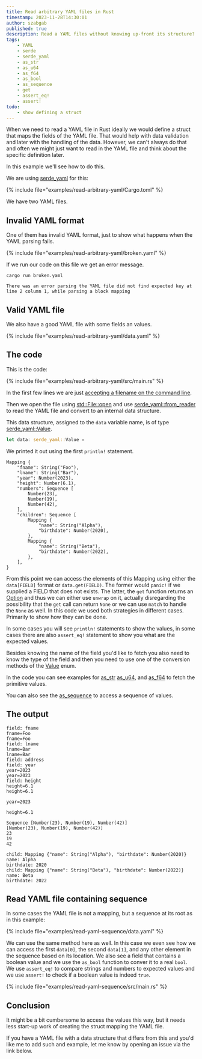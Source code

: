 ```yaml
---
title: Read arbitrary YAML files in Rust
timestamp: 2023-11-28T14:30:01
author: szabgab
published: true
description: Read a YAML files without knowing up-front its structure?
tags:
    - YAML
    - serde
    - serde_yaml
    - as_str
    - as_u64
    - as_f64
    - as_bool
    - as_sequence
    - get
    - assert_eq!
    - assert!
todo:
    - show defining a struct
---
```


When we need to read a YAML file in Rust ideally we would define a struct that maps the fields of the YAML file.
That would help with data validation and later with the handling of the data. However, we can't always do that
and often we might just want to read in the YAML file and think about the specific definition later.

In this example we'll see how to do this.

We are using [serde_yaml](https://crates.io/crates/serde_yaml) for this:

{% include file="examples/read-arbitrary-yaml/Cargo.toml" %}

We have two YAML files.

## Invalid YAML format

One of them has invalid YAML format, just to show what happens when the YAML parsing fails.

{% include file="examples/read-arbitrary-yaml/broken.yaml" %}

If we run our code on this file we get an error message.

```
cargo run broken.yaml

There was an error parsing the YAML file did not find expected key at line 2 column 1, while parsing a block mapping
```


## Valid YAML file

We also have a good YAML file with some fields an values.

{% include file="examples/read-arbitrary-yaml/data.yaml" %}


## The code

This is the code:

{% include file="examples/read-arbitrary-yaml/src/main.rs" %}

In the first few lines we are just [accepting a filename on the command line](/expect-one-command-line-parameter).

Then we open the file using [std::File::open](https://doc.rust-lang.org/std/fs/struct.File.html#method.open) and use
[serde_yaml::from_reader](https://docs.rs/serde_yaml/latest/serde_yaml/fn.from_reader.html) to read the YAML file and convert to an internal data structure.

This data structure, assigned to the `data` variable name, is of type [serde_yaml::Value](https://docs.rs/serde_yaml/latest/serde_yaml/enum.Value.html).

```rust
let data: serde_yaml::Value =
```

We printed it out using the first `println!` statement.


```
Mapping {
    "fname": String("Foo"),
    "lname": String("Bar"),
    "year": Number(2023),
    "height": Number(6.1),
    "numbers": Sequence [
        Number(23),
        Number(19),
        Number(42),
    ],
    "children": Sequence [
        Mapping {
            "name": String("Alpha"),
            "birthdate": Number(2020),
        },
        Mapping {
            "name": String("Beta"),
            "birthdate": Number(2022),
        },
    ],
}
```

From this point we can access the elements of this Mapping using either the `data[FIELD]` format or `data.get(FIELD)`.
The former would `panic!` if we supplied a FIELD that does not exists. The latter, the `get` function returns
an [Option](https://doc.rust-lang.org/std/option/enum.Option.html) and thus we can either use `unwrap` on it, actually
disregarding the possibility that the `get` call can return `None` or we can use `match` to handle the `None` as well.
In this code we used both strategies in different cases. Primarily to show how they can be done.

In some cases you will see `println!` statements to show the values, in some cases there are also `assert_eq!` statement
to show you what are the expected values.

Besides knowing the name of the field you'd like to fetch you also need to know the type of the field and then you need
to use one of the conversion methods of the [Value](https://docs.rs/serde_yaml/latest/serde_yaml/enum.Value.html) enum.

In the code you can see examples for [as_str](https://docs.rs/serde_yaml/latest/serde_yaml/enum.Value.html#method.as_str)
[as_u64](https://docs.rs/serde_yaml/latest/serde_yaml/enum.Value.html#method.as_u64), and
[as_f64](https://docs.rs/serde_yaml/latest/serde_yaml/enum.Value.html#method.as_f64)
to fetch the primitive values.

You can also see the [as_sequence](https://docs.rs/serde_yaml/latest/serde_yaml/enum.Value.html#method.as_sequence) to access
a sequence of values.


## The output

```
field: fname
fname=Foo
fname=Foo
field: lname
lname=Bar
lname=Bar
field: address
field: year
year=2023
year=2023
field: height
height=6.1
height=6.1

year=2023

height=6.1

Sequence [Number(23), Number(19), Number(42)]
[Number(23), Number(19), Number(42)]
23
19
42

child: Mapping {"name": String("Alpha"), "birthdate": Number(2020)}
name: Alpha
birthdate: 2020
child: Mapping {"name": String("Beta"), "birthdate": Number(2022)}
name: Beta
birthdate: 2022
```

## Read YAML file containing sequence

In some cases the YAML file is not a mapping, but a sequence at its root as in this example:

{% include file="examples/read-yaml-sequence/data.yaml" %}

We can use the same method here as well. In this case we even see how we can access the first `data[0]`,
the second `data[1]`, and any other element in the sequence based on its location. We also see a field that
contains a boolean value and we use the `as_bool` function to conver it to a real `bool`.
We use `assert_eq!` to compare strings and numbers to expected values and we use `assert!` to check if a boolean
value is indeed `true`.

{% include file="examples/read-yaml-sequence/src/main.rs" %}


## Conclusion

It might be a bit cumbersome to access the values this way, but it needs less start-up work of
creating the struct mapping the YAML file.

If you have a YAML file with a data structure that differs from this and you'd like me to add such
and example, let me know by opening an issue via the link below.



